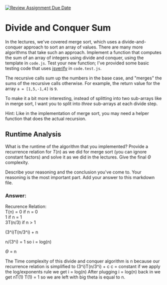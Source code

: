 [![Review Assignment Due Date](https://classroom.github.com/assets/deadline-readme-button-24ddc0f5d75046c5622901739e7c5dd533143b0c8e959d652212380cedb1ea36.svg)](https://classroom.github.com/a/E1vcEWuv)
# Divide and Conquer Sum

In the lectures, we've covered merge sort, which uses a divide-and-conquer
approach to sort an array of values. There are many more algorithms that take
such an approach. Implement a function that computes the sum of an array of
integers using divide and conquer, using the template in `code.js`. Test your
new function; I've provided some basic testing code that uses
[jsverify](https://jsverify.github.io/) in `code.test.js`.

The recursive calls sum up the numbers in the base case, and "merges" the sums
of the recursive calls otherwise. For example, the return value for the array `a
= [1,5,-1,4]` is `9`.

To make it a bit more interesting, instead of splitting into two sub-arrays like
in merge sort, I want you to split into *three* sub-arrays at each divide step.

Hint: Like in the implementation of merge sort, you may need a helper function
that does the actual recursion.

## Runtime Analysis

What is the runtime of the algorithm that you implemented? Provide a recurrence
relation for $T(n)$ as we did for merge sort (you can ignore constant factors)
and solve it as we did in the lectures. Give the final $\Theta$ complexity.

Describe your reasoning and the conclusion you've come to. Your reasoning is the
most important part. Add your answer to this markdown file.



### Answer:
Recurence Relation:<br/>
T(n) =  0	if n = 0<br/>
1		if n = 1<br/>
3T(n/3)     	if n > 1<br/>

(3^i)T(n/3^i) + n<br/> 

n/(3^i) = 1  so i = log(n)

$\Theta$ = n
       
The Time complexity of this divide and conquer algorithm is n because our recurrence relation is simplified to (3^i)T(n/3^i) + c  c = constant if we apply the log/exponents rule we get i = log(n)  After plugging i = log(n) back in we get nT(1) T(1) = 1 so we are left with big theta is equal to n. 


       
